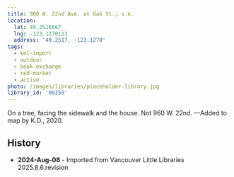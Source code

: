 ```yaml
---
title: 980 W. 22nd Ave. at Oak St.; s.e.
location:
  lat: 49.2516667
  lng: -123.1270113
  address: '49.2517, -123.1270'
tags:
  - kml-import
  - outdoor
  - book-exchange
  - red-marker
  - active
photo: /images/libraries/placeholder-library.jpg
library_id: '00350'
---
```

On a tree, facing the sidewalk and the house.
Not 960 W. 22nd.
—Added to map by K.D., 2020. 

## History
- **2024-Aug-08** - Imported from Vancouver Little Libraries 2025.8.6.revision
